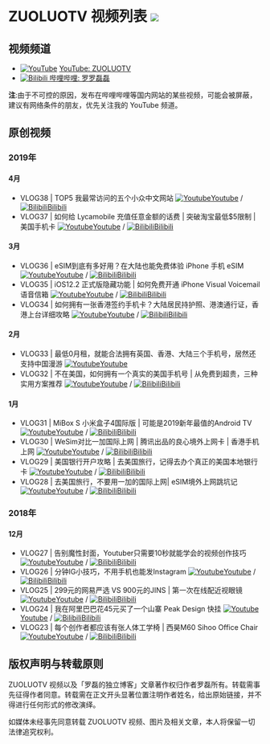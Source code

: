 ZUOLUOTV 视频列表 ![](https://img.shields.io/badge/ZUOLUOTV-视频列表-orange.svg?style=flat)
=================

## 视频频道

* [![YouTube](https://static.is26.com/tmp/youtube.svg)](https://zuoluo.tv/youtube) [YouTube: ZUOLUOTV](https://zuoluo.tv/youtube)
* [![Bilibili](https://static.is26.com/tmp/bilibili.svg)](https://zuoluo.tv/bilibili)[ 哔哩哔哩: 罗罗磊磊](https://zuoluo.tv/bilibili)

**注**:由于不可控的原因，发布在哔哩哔哩等国内网站的某些视频，可能会被屏蔽，建议有网络条件的朋友，优先关注我的 YouTube 频道。

## 原创视频
### 2019年

#### 4月

* VLOG38 | TOP5 我最常访问的五个小众中文网站 [![Youtube](https://static.is26.com/tmp/youtube.svg)](https://www.youtube.com/watch?v=Voj40REC68Y)[Youtube](https://www.youtube.com/watch?v=Voj40REC68Y) / [![Bilibili](https://static.is26.com/tmp/bilibili.svg)](https://www.bilibili.com/video/av48824245/)[Bilibili](https://www.bilibili.com/video/av48824245/)
*  VLOG37 | 如何给 Lycamobile 充值任意金额的话费 | 突破淘宝最低$5限制 | 美国手机卡 [![Youtube](https://static.is26.com/tmp/youtube.svg)](https://www.youtube.com/watch?v=Voj40REC68Y)[Youtube](https://www.youtube.com/watch?v=RfRgZSF1MtE) / [![Bilibili](https://static.is26.com/tmp/bilibili.svg)](https://www.bilibili.com/video/av48214410/)[Bilibili](https://www.bilibili.com/video/av48214410/)

#### 3月

*  VLOG36 | eSIM到底有多好用？在大陆也能免费体验 iPhone 手机 eSIM [![Youtube](https://static.is26.com/tmp/youtube.svg)](https://www.youtube.com/watch?v=5T9J2Bs-S6w)[Youtube](https://www.youtube.com/watch?v=5T9J2Bs-S6w) / [![Bilibili](https://static.is26.com/tmp/bilibili.svg)](https://www.bilibili.com/video/av47934212/)[Bilibili](https://www.bilibili.com/video/av47934212/)
*  VLOG35 | iOS12.2 正式版隐藏功能 | 如何免费开通 iPhone Visual Voicemail 语音信箱 [![Youtube](https://static.is26.com/tmp/youtube.svg)](https://www.youtube.com/watch?v=8m_GwEHd2NQ)[Youtube](https://www.youtube.com/watch?v=8m_GwEHd2NQ) / [![Bilibili](https://static.is26.com/tmp/bilibili.svg)](https://www.bilibili.com/video/av47498069)[Bilibili](https://www.bilibili.com/video/av47498069)
*  VLOG34 | 如何拥有一张香港签约手机卡？大陆居民持护照、港澳通行证，香港上台详细攻略 [![Youtube](https://static.is26.com/tmp/youtube.svg)](https://www.youtube.com/watch?v=40vNJDYgnc0)[Youtube](https://www.youtube.com/watch?v=40vNJDYgnc0) / [![Bilibili](https://static.is26.com/tmp/bilibili.svg)](https://www.bilibili.com/video/av45368048)[Bilibili](https://www.bilibili.com/video/av45368048)

#### 2月

*  VLOG33 | 最低0月租，就能合法拥有英国、香港、大陆三个手机号，居然还支持中国漫游 [![Youtube](https://static.is26.com/tmp/youtube.svg)](https://www.youtube.com/watch?v=bRLWDQ4UhDU)[Youtube](https://www.youtube.com/watch?v=bRLWDQ4UhDU) 
*  VLOG32 | 不在美国，如何拥有一个真实的美国手机号 | 从免费到超贵，三种实用方案推荐 [![Youtube](https://static.is26.com/tmp/youtube.svg)](https://www.youtube.com/watch?v=7SA27nseq0s)[Youtube](https://www.youtube.com/watch?v=7SA27nseq0s) / [![Bilibili](https://static.is26.com/tmp/bilibili.svg)](https://www.bilibili.com/video/av41610616)[Bilibili](https://www.bilibili.com/video/av41610616)

#### 1月

*  VLOG31 | MiBox S 小米盒子4国际版 | 可能是2019新年最值的Android TV [![Youtube](https://static.is26.com/tmp/youtube.svg)](https://www.youtube.com/watch?v=MjZJG4GCw1g)[Youtube](https://www.youtube.com/watch?v=MjZJG4GCw1g) / [![Bilibili](https://static.is26.com/tmp/bilibili.svg)](https://www.bilibili.com/video/av41145254)[Bilibili](https://www.bilibili.com/video/av41145254)
*  VLOG30 | WeSim对比一加国际上网 | 腾讯出品的良心境外上网卡 | 香港手机上网 [![Youtube](https://static.is26.com/tmp/youtube.svg)](https://www.youtube.com/watch?v=Z9npDOKJD9w)[Youtube](https://www.youtube.com/watch?v=Z9npDOKJD9w) / [![Bilibili](https://static.is26.com/tmp/bilibili.svg)](https://www.bilibili.com/video/av41069930)[Bilibili](https://www.bilibili.com/video/av41069930)
*  VLOG29 | 美国银行开户攻略 | 去美国旅行，记得去办个真正的美国本地银行卡 [![Youtube](https://static.is26.com/tmp/youtube.svg)](https://www.youtube.com/watch?v=Or7euv5dfMQ)[Youtube](https://www.youtube.com/watch?v=Or7euv5dfMQ) / [![Bilibili](https://static.is26.com/tmp/bilibili.svg)](https://www.bilibili.com/video/av40985033)[Bilibili](https://www.bilibili.com/video/av40985033)
*  VLOG28 | 去美国旅行，不要用一加的国际上网| eSIM境外上网跳坑记 [![Youtube](https://static.is26.com/tmp/youtube.svg)](https://www.youtube.com/watch?v=C9ajYBAPzyE)[Youtube](https://www.youtube.com/watch?v=C9ajYBAPzyE) / [![Bilibili](https://static.is26.com/tmp/bilibili.svg)](https://www.bilibili.com/video/av40614699)[Bilibili](https://www.bilibili.com/video/av40614699)

### 2018年

#### 12月

*  VLOG27 | 告别魔性封面，Youtuber只需要10秒就能学会的视频创作技巧 [![Youtube](https://static.is26.com/tmp/youtube.svg)](https://www.youtube.com/watch?v=oSmdHjNX20g)[Youtube](https://www.youtube.com/watch?v=oSmdHjNX20g) / [![Bilibili](https://static.is26.com/tmp/bilibili.svg)](https://www.bilibili.com/video/av39113635)[Bilibili](https://www.bilibili.com/video/av39113635)
*  VLOG26 | 分钟IG小技巧，不用手机也能发Instagram  [![Youtube](https://static.is26.com/tmp/youtube.svg)](https://www.youtube.com/watch?v=DMHzAYfvdwc)[Youtube](https://www.youtube.com/watch?v=DMHzAYfvdwc) / [![Bilibili](https://static.is26.com/tmp/bilibili.svg)](https://www.bilibili.com/video/av39077059)[Bilibili](https://www.bilibili.com/video/av39077059)
*  VLOG25 | 299元的网易严选 VS 900元的JINS | 第一次在线配近视眼镜 [![Youtube](https://static.is26.com/tmp/youtube.svg)](https://www.youtube.com/watch?v=70Hu1z5kn5w)[Youtube](https://www.youtube.com/watch?v=70Hu1z5kn5w) / [![Bilibili](https://static.is26.com/tmp/bilibili.svg)](https://www.bilibili.com/video/av38906445)[Bilibili](https://www.bilibili.com/video/av38906445)
*  VLOG24 | 我在阿里巴巴花45元买了一个山寨 Peak Design 快挂 [![Youtube](https://static.is26.com/tmp/youtube.svg)](https://www.youtube.com/watch?v=Rb2l4e-jEXI)[Youtube](https://www.youtube.com/watch?v=Rb2l4e-jEXI) / [![Bilibili](https://static.is26.com/tmp/bilibili.svg)](https://www.bilibili.com/video/av38022707)[Bilibili](https://www.bilibili.com/video/av38022707)
*  VLOG23 | 每个创作者都应该有张人体工学椅 | 西昊M60 Sihoo Office Chair  [![Youtube](https://static.is26.com/tmp/youtube.svg)](https://www.youtube.com/watch?v=MdsKcLbTlPU)[Youtube](https://www.youtube.com/watch?v=MdsKcLbTlPU) / [![Bilibili](https://static.is26.com/tmp/bilibili.svg)](https://www.bilibili.com/video/av37409319)[Bilibili](https://www.bilibili.com/video/av37409319)


## 版权声明与转载原则

ZUOLUOTV 视频以及「罗磊的独立博客」文章著作权归作者罗磊所有。转载需事先征得作者同意。转载需在正文开头显著位置注明作者姓名，给出原始链接，并不得进行任何形式的修改演绎。

如媒体未经事先同意转载 ZUOLUOTV 视频、图片及相关文章，本人将保留一切法律追究权利。

